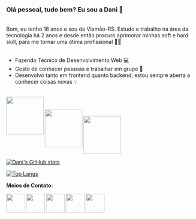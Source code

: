  <h3>Olá pessoal, tudo bem? Eu sou a Dani 👋</h3>
<br>
Bom, eu tenho 18 anos e sou de Viamão-RS. Estudo e trabalho na área da tecnologia há 2 anos e desde então procuro aprimorar minhas soft e hard skill, para me tornar uma ótima profissional 👩‍💻
<br>
<br>

- Fazendo Técnico de Desenvolvimento Web 💻
- Gosto de conhecer pessoas e trabalhar em grupo 🤝
- Desenvolvo tanto em frontend quanto backend, estou sempre aberta a conhecer coisas novas 💡

<br>
<img src="https://media0.giphy.com/media/7FgIb4R4wtE744CyXZ/giphy.gif" width="100" height="100" align="left"/>
<br>
<br>
<img src="https://i.pinimg.com/originals/a7/46/87/a74687ad4323e30d501483458f3f6a38.gif" width="100" height="100" align="left"  />
<br>
<img src="https://cdn.dribbble.com/users/876183/screenshots/4178051/_______.gif"  width="100" height="100" />
<br>


[![Dani's GitHub stats](https://github-readme-stats.vercel.app/api?username=daniellemadrid&theme=algolia)](https://github.com/anuraghazra/github-readme-stats)

[![Top Langs](https://github-readme-stats.vercel.app/api/top-langs/?username=daniellemadrid&theme=algolia&layout=compact)](https://github.com/anuraghazra/github-readme-stats)
<br>

<p><STRONG>Meios de Contato:</STRONG></p>
<a href="https://www.linkedin.com/in/daniellermadrid/" />
<img src=https://user-images.githubusercontent.com/49623007/125862796-a6d61c0e-4537-46f9-9db6-39173b4b3b7b.png height="50" align="left">
<a href="https://www.instagram.com/_dwho"/>
<img src=https://user-images.githubusercontent.com/49623007/125863010-2c8ec704-5415-43c2-8db4-c28b5dde17a4.png height="50" align="left">
<a href="https://twitter.com/_dwho"/>
<img src=https://user-images.githubusercontent.com/49623007/125863062-b5b22168-48ff-43d3-a0f6-b135abe5b1b4.png height="50" align="left">
<a href="https://www.facebook.com/danielle.madrid.96"/>                                                                                                                            <img src=https://user-images.githubusercontent.com/49623007/125863125-f42c7d32-f3f2-4a5a-be1b-9867c6697336.png height="50" align="left">
<a href="mailto:daniellereismadridd@gmail.com"/>
<img src=https://user-images.githubusercontent.com/49623007/125863208-4fc34aee-09cd-4627-8aa3-3d632971d8e6.png height="50" align="left">
